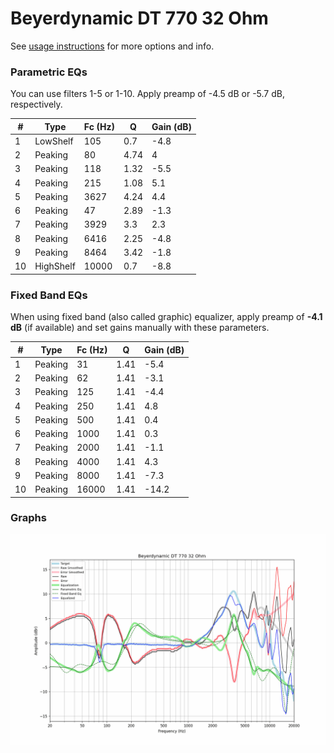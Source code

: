 # Beyerdynamic DT 770 32 Ohm
See [usage instructions](https://github.com/jaakkopasanen/AutoEq#usage) for more options and info.

### Parametric EQs
You can use filters 1-5 or 1-10. Apply preamp of -4.5 dB or -5.7 dB, respectively.

|   # | Type      |   Fc (Hz) |    Q |   Gain (dB) |
|-----|-----------|-----------|------|-------------|
|   1 | LowShelf  |       105 | 0.7  |        -4.8 |
|   2 | Peaking   |        80 | 4.74 |         4   |
|   3 | Peaking   |       118 | 1.32 |        -5.5 |
|   4 | Peaking   |       215 | 1.08 |         5.1 |
|   5 | Peaking   |      3627 | 4.24 |         4.4 |
|   6 | Peaking   |        47 | 2.89 |        -1.3 |
|   7 | Peaking   |      3929 | 3.3  |         2.3 |
|   8 | Peaking   |      6416 | 2.25 |        -4.8 |
|   9 | Peaking   |      8464 | 3.42 |        -1.8 |
|  10 | HighShelf |     10000 | 0.7  |        -8.8 |

### Fixed Band EQs
When using fixed band (also called graphic) equalizer, apply preamp of **-4.1 dB** (if available) and set gains manually with these parameters.

|   # | Type    |   Fc (Hz) |    Q |   Gain (dB) |
|-----|---------|-----------|------|-------------|
|   1 | Peaking |        31 | 1.41 |        -5.4 |
|   2 | Peaking |        62 | 1.41 |        -3.1 |
|   3 | Peaking |       125 | 1.41 |        -4.4 |
|   4 | Peaking |       250 | 1.41 |         4.8 |
|   5 | Peaking |       500 | 1.41 |         0.4 |
|   6 | Peaking |      1000 | 1.41 |         0.3 |
|   7 | Peaking |      2000 | 1.41 |        -1.1 |
|   8 | Peaking |      4000 | 1.41 |         4.3 |
|   9 | Peaking |      8000 | 1.41 |        -7.3 |
|  10 | Peaking |     16000 | 1.41 |       -14.2 |

### Graphs
![](./Beyerdynamic%20DT%20770%2032%20Ohm.png)
